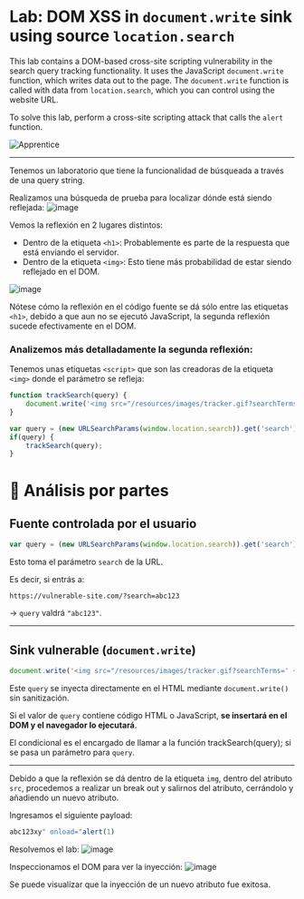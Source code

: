 # Lab: DOM XSS in `document.write` sink using source `location.search`

This lab contains a DOM-based cross-site scripting vulnerability in the search query tracking functionality. It uses the JavaScript `document.write` function, which writes data out to the page. The `document.write` function is called with data from `location.search`, which you can control using the website URL.

To solve this lab, perform a cross-site scripting attack that calls the `alert` function.  


![Apprentice](https://img.shields.io/badge/Aprentice-%2300a86b?style=for-the-badge&logo=portainer&logoColor=white)


---

Tenemos un laboratorio que tiene la funcionalidad de búsqueada a través de una query string.

Realizamos una búsqueda de prueba para localizar dónde está siendo reflejada:
![image](https://github.com/user-attachments/assets/5bf2b581-28fb-4085-b442-5ecd54d99164)

Vemos la reflexión en 2 lugares distintos:
- Dentro de la etiqueta `<h1>`: Probablemente es parte de la respuesta que está enviando el servidor.
- Dentro de la etiqueta `<img>`: Esto tiene más probabilidad de estar siendo reflejado en el DOM.

![image](https://github.com/user-attachments/assets/1b4e2c5e-38b7-4fe6-8968-d4df4815302f)

Nótese cómo la reflexión en el código fuente se dá sólo entre las etiquetas `<h1>`, debido a que aun no se ejecutó JavaScript, la segunda reflexión sucede efectivamente en el DOM.


### Analizemos más detalladamente la segunda reflexión:

Tenemos unas etiquetas `<script>` que son las creadoras de la etiqueta `<img>` donde el parámetro se refleja:
```js
function trackSearch(query) {
    document.write('<img src="/resources/images/tracker.gif?searchTerms=' + query + '">');
}

var query = (new URLSearchParams(window.location.search)).get('search');
if(query) {
    trackSearch(query);
}
```
# 🧠 Análisis por partes

## Fuente controlada por el usuario

```javascript
var query = (new URLSearchParams(window.location.search)).get('search');
```

Esto toma el parámetro `search` de la URL.

Es decir, si entrás a:

```
https://vulnerable-site.com/?search=abc123
```

→ `query` valdrá `"abc123"`.

---

## Sink vulnerable (`document.write`)

```javascript
document.write('<img src="/resources/images/tracker.gif?searchTerms=' + query + '">');
```

Este `query` se inyecta directamente en el HTML mediante `document.write()` sin sanitización.

Si el valor de `query` contiene código HTML o JavaScript, **se insertará en el DOM y el navegador lo ejecutará**.


El condicional es el encargado de llamar a la función trackSearch(query); si se pasa un parámetro para `query`.  

---

Debido a que la reflexión se dá dentro de la etiqueta `img`, dentro del atributo `src`, procedemos a realizar un break out y salirnos del atributo, cerrándolo y añadiendo un nuevo atributo.

Ingresamos el siguiente payload:

```js
abc123xy" onload="alert(1)
```

Resolvemos el lab:
![image](https://github.com/user-attachments/assets/88aa4b5c-ea21-4a1b-a75a-21d047e412d4)

Inspeccionamos el DOM para ver la inyección:
![image](https://github.com/user-attachments/assets/5631f1f6-6f47-4c32-a214-047de45bbf8e)

Se puede visualizar que la inyección de un nuevo atributo fue exitosa.






